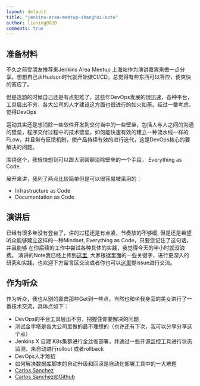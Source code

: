 ```yaml
---
layout: default
title: "jenkins-area-meetup-shanghai-note"
author: liuning0820
comments: true
---
```


## 准备材料

不久之前受朋友推荐来Jenkins Area Meetup 上海站作为演讲嘉宾来做一点分享。想想自己从Hudson时代就开始做CI/CD，总觉得有些东西可以答应，便爽快的答应了。

但是选题的时候自己还是有点犯难了，这些年DevOps发展的很迅速，各种平台，工具层出不穷，各大公司的人才建设这方面也很进行的如火如荼。经过一番考虑，觉得DevOps

运动其实还是想消除一些软件开发到交付当中的一些壁垒，包括人与人之间的沟通的壁垒，程序交付过程中的技术壁垒，如何能快速有效的建立一种流水线一样的FLow，并且带有反馈机制，使产品持续有效的进行迭代，这是DevOps核心的要解决的问题。

围绕这个，我很快想到可以跟大家聊聊消除壁垒的一个手段， Everything as Code.

展开来讲，我列了两点比较简单但是可以很容易被采用的：

- Infrastructure as Code
- Documentation as Code

## 演讲后

已经有很多年没有登台了，讲的过程还是有点紧，节奏放的不够缓, 但是还是希望听众能够建立这样的一种Mindset, Everything as Code，只要您记住了这句话，并且能够
在你后续的工作中尝试各种具体的实践，我觉得今天的半小时就没浪费。
演讲的Note我已经上传到[这里](https://liuning0820.github.io/ex_presentations/2019-06_jenkins_area_meetup/), 大家根据里面的一些关键字，进行更深入的研究和实践，也欢迎下方留言区交流或者你也可以[这里](https://github.com/liuning0820/liuning0820.github.io/issues/new)提issue进行交流。

## 作为听众

作为听众，我也从别的嘉宾那些Get到一些点，当然也和坐我身旁的美女进行了一番技术交流，具体点如下：

- DevOps的平台工具层出不穷，把握住你要解决的问题
- 测试金字塔是各大公司里做的最不理想的（也许还有下次，我可以分享分享这个点）
- Jenkins X 自建 K8s集群进行金丝雀部署，并通过一些开源监控工具进行状态监测，来自动进行rollout 或者rollback
- DevOps人才难招
- 如何解决数据库脚本的自动升级和回滚是自动化部署工具中的一大难题
- [Carlos Sanchez](https://carlossg.github.io/presentations/2019-06_jam_shanghai_beijing)
- [Carlos Sanchez@Github](https://github.com/carlossg)
